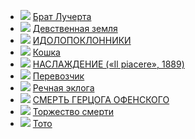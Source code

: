 * ![](/books/prose_classic/Габриэле%20д'Аннунцио/Брат%20Лучерта.jpg) [Брат Лучерта](/books/prose_classic/Габриэле%20д'Аннунцио/Брат%20Лучерта)
* ![](/books/prose_classic/Габриэле%20д'Аннунцио/Девственная%20земля.jpg) [Девственная земля](/books/prose_classic/Габриэле%20д'Аннунцио/Девственная%20земля)
* ![](/books/prose_classic/Габриэле%20д'Аннунцио/ИДОЛОПОКЛОННИКИ.jpg) [ИДОЛОПОКЛОННИКИ](/books/prose_classic/Габриэле%20д'Аннунцио/ИДОЛОПОКЛОННИКИ)
* ![](/books/prose_classic/Габриэле%20д'Аннунцио/Кошка.jpg) [Кошка](/books/prose_classic/Габриэле%20д'Аннунцио/Кошка)
* ![](/books/prose_classic/Габриэле%20д'Аннунцио/НАСЛАЖДЕНИЕ%20(«Il%20piacere»,%201889).jpg) [НАСЛАЖДЕНИЕ («Il piacere», 1889)](/books/prose_classic/Габриэле%20д'Аннунцио/НАСЛАЖДЕНИЕ%20(«Il%20piacere»,%201889))
* ![](/books/prose_classic/Габриэле%20д'Аннунцио/Перевозчик.jpg) [Перевозчик](/books/prose_classic/Габриэле%20д'Аннунцио/Перевозчик)
* ![](/books/prose_classic/Габриэле%20д'Аннунцио/Речная%20эклога.jpg) [Речная эклога](/books/prose_classic/Габриэле%20д'Аннунцио/Речная%20эклога)
* ![](/books/prose_classic/Габриэле%20д'Аннунцио/СМЕРТЬ%20ГЕРЦОГА%20ОФЕНСКОГО.jpg) [СМЕРТЬ ГЕРЦОГА ОФЕНСКОГО](/books/prose_classic/Габриэле%20д'Аннунцио/СМЕРТЬ%20ГЕРЦОГА%20ОФЕНСКОГО)
* ![](/books/prose_classic/Габриэле%20д'Аннунцио/Торжество%20смерти.jpg) [Торжество смерти](/books/prose_classic/Габриэле%20д'Аннунцио/Торжество%20смерти)
* ![](/books/prose_classic/Габриэле%20д'Аннунцио/Тото.jpg) [Тото](/books/prose_classic/Габриэле%20д'Аннунцио/Тото)